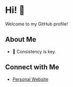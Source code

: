 # Hi! 👋

Welcome to my GitHub profile! 

## About Me

- 🌱 Consistency is key.

## Connect with Me

- [Personal Website](https://portifolio-senai.vercel.app/)


